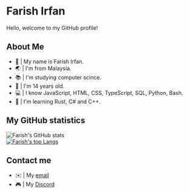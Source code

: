 # Farish Irfan
Hello, welcome to my GitHub profile!

## About Me
* 👋 | My name is Farish Irfan.
* 🌏 | I'm from Malaysia.
* 📚 | I'm studying computer scince.
* 🔢 | I'm 14 years old.
* 💻 | I know JavaScript, HTML, CSS, TypeScript, SQL, Python, Bash.
* 🏫 | I'm learning Rust, C# and C++.

## My GitHub statistics
![Farish's GitHub stats](https://github-readme-stats.vercel.app/api?username=virtous&show_icons=true&theme=tokyonight&count_private=true)\
[![Farish's top Langs](https://github-readme-stats.vercel.app/api/top-langs/?username=virtous&theme=tokyonight&langs_count=8&layout=compact)](https://github.com/anuraghazra/github-readme-stats)

## Contact me
* ✉️ | My [email](mailto:farish.irfan_0905@outlook.com 'Email - farish.irfan_0905@outlook.com')
* 🎮 | My [Discord](https://dsc.bio/virtous 'Discord - Virtous#7349')
